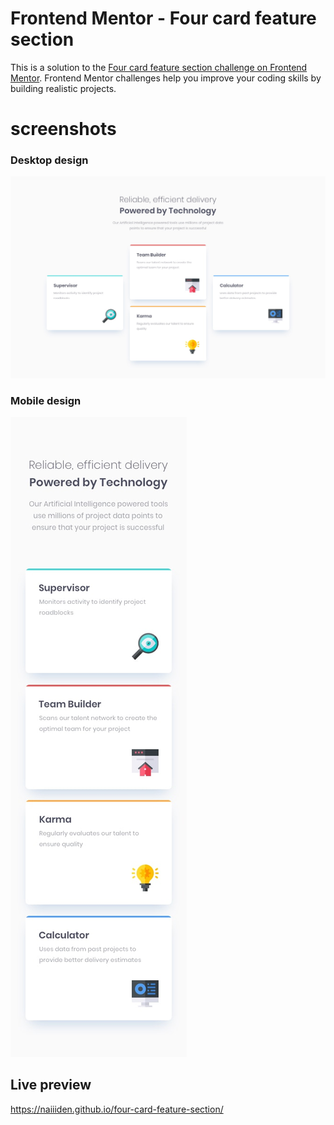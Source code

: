 # Frontend Mentor - Four card feature section
This is a solution to the [Four card feature section challenge on Frontend Mentor](https://www.frontendmentor.io/challenges/four-card-feature-section-weK1eFYK). Frontend Mentor challenges help you improve your coding skills by building realistic projects. 

# screenshots
### Desktop design
![desktop design](/design/desktop-design.jpg)
### Mobile design
![mobile design](/design/mobile-design.jpg)

## Live preview
https://naiiiden.github.io/four-card-feature-section/